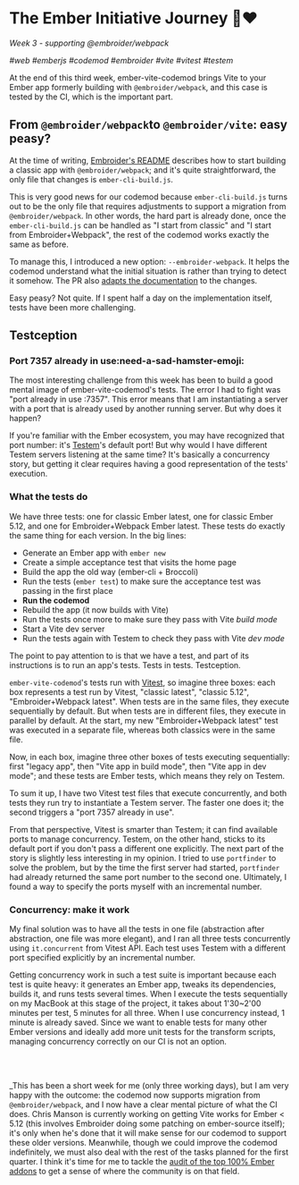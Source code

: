 # The Ember Initiative Journey 🐹❤️

_Week 3 - supporting @embroider/webpack_

_#web #emberjs #codemod #embroider #vite #vitest #testem_

At the end of this third week, ember-vite-codemod brings Vite to your Ember app formerly building with `@embroider/webpack`, and this case is tested by the CI, which is the important part.

## From `@embroider/webpack`to `@embroider/vite`: easy peasy?

At the time of writing, [Embroider's README](https://github.com/embroider-build/embroider?tab=readme-ov-file#how-to-try-it) describes how to start building a classic app with `@embroider/webpack`; and it's quite straightforward, the only file that changes is `ember-cli-build.js`.

This is very good news for our codemod because `ember-cli-build.js` turns out to be the only file that requires adjustments to support a migration from `@embroider/webpack`. In other words, the hard part is already done, once the `ember-cli-build.js` can be handled as "I start from classic" and "I start from Embroider+Webpack", the rest of the codemod works exactly the same as before.

To manage this, I introduced a new option: `--embroider-webpack`. It helps the codemod understand what the initial situation is rather than trying to detect it somehow. The PR also [adapts the documentation](https://github.com/mainmatter/ember-vite-codemod?tab=readme-ov-file#from-embroiderwebpack) to the changes.

Easy peasy? Not quite. If I spent half a day on the implementation itself, tests have been more challenging.

## Testception

### Port 7357 already in use:need-a-sad-hamster-emoji:

The most interesting challenge from this week has been to build a good mental image of ember-vite-codemod's tests. The error I had to fight was "port already in use :7357". This error means that I am instantiating a server with a port that is already used by another running server. But why does it happen?

If you're familiar with the Ember ecosystem, you may have recognized that port number: it's [Testem](https://github.com/testem/testem)'s default port! But why would I have different Testem servers listening at the same time? It's basically a concurrency story, but getting it clear requires having a good representation of the tests' execution.

### What the tests do

We have three tests: one for classic Ember latest, one for classic Ember 5.12, and one for Embroider+Webpack Ember latest. These tests do exactly the same thing for each version. In the big lines:

- Generate an Ember app with `ember new`
- Create a simple acceptance test that visits the home page
- Build the app the old way (ember-cli + Broccoli)
- Run the tests (`ember test`) to make sure the acceptance test was passing in the first place
- **Run the codemod**
- Rebuild the app (it now builds with Vite)
- Run the tests once more to make sure they pass with Vite _build mode_
- Start a Vite dev server
- Run the tests again with Testem to check they pass with Vite _dev mode_

The point to pay attention to is that we have a test, and part of its instructions is to run an app's tests. Tests in tests. Testception.

`ember-vite-codemod`'s tests run with [Vitest](https://vitest.dev/guide/), so imagine three boxes: each box represents a test run by Vitest, "classic latest", "classic 5.12", "Embroider+Webpack latest". When tests are in the same files, they execute sequentially by default. But when tests are in different files, they execute in parallel by default. At the start, my new "Embroider+Webpack latest" test was executed in a separate file, whereas both classics were in the same file.

Now, in each box, imagine three other boxes of tests executing sequentially: first "legacy app", then "Vite app in build mode", then "Vite app in dev mode"; and these tests are Ember tests, which means they rely on Testem.

To sum it up, I have two Vitest test files that execute concurrently, and both tests they run try to instantiate a Testem server. The faster one does it; the second triggers a "port 7357 already in use".

From that perspective, Vitest is smarter than Testem; it can find available ports to manage concurrency. Testem, on the other hand, sticks to its default port if you don't pass a different one explicitly. The next part of the story is slightly less interesting in my opinion. I tried to use `portfinder` to solve the problem, but by the time the first server had started, `portfinder` had already returned the same port number to the second one. Ultimately, I found a way to specify the ports myself with an incremental number.

### Concurrency: make it work

My final solution was to have all the tests in one file (abstraction after abstraction, one file was more elegant), and I ran all three tests concurrently using `it.concurrent` from Vitest API. Each test uses Testem with a different port specified explicitly by an incremental number.

Getting concurrency work in such a test suite is important because each test is quite heavy: it generates an Ember app, tweaks its dependencies, builds it, and runs tests several times. When I execute the tests sequentially on my MacBook at this stage of the project, it takes about 1'30~2'00 minutes per test, 5 minutes for all three. When I use concurrency instead, 1 minute is already saved. Since we want to enable tests for many other Ember versions and ideally add more unit tests for the transform scripts, managing concurrency correctly on our CI is not an option.

<br />
<br />

_This has been a short week for me (only three working days), but I am very happy with the outcome: the codemod now supports migration from `@embroider/webpack`, and I now have a clear mental picture of what the CI does. Chris Manson is currently working on getting Vite works for Ember < 5.12 (this involves Embroider doing some patching on ember-source itself); it's only when he's done that it will make sense for our codemod to support these older versions. Meanwhile, though we could improve the codemod indefinitely, we must also deal with the rest of the tasks planned for the first quarter. I think it's time for me to tackle the [audit of the top 100% Ember addons](https://github.com/orgs/mainmatter/projects/14/views/3?pane=issue&itemId=95485013&issue=embroider-build|embroider|2288) to get a sense of where the community is on that field.


